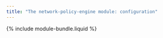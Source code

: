 ```yaml
---
title: "The network-policy-engine module: configuration"
---
```


{% include module-bundle.liquid %}
